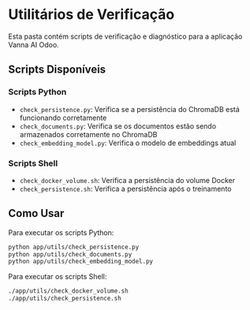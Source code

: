 # Utilitários de Verificação

Esta pasta contém scripts de verificação e diagnóstico para a aplicação Vanna AI Odoo.

## Scripts Disponíveis

### Scripts Python

- `check_persistence.py`: Verifica se a persistência do ChromaDB está funcionando corretamente
- `check_documents.py`: Verifica se os documentos estão sendo armazenados corretamente no ChromaDB
- `check_embedding_model.py`: Verifica o modelo de embeddings atual

### Scripts Shell

- `check_docker_volume.sh`: Verifica a persistência do volume Docker
- `check_persistence.sh`: Verifica a persistência após o treinamento

## Como Usar

Para executar os scripts Python:

```bash
python app/utils/check_persistence.py
python app/utils/check_documents.py
python app/utils/check_embedding_model.py
```

Para executar os scripts Shell:

```bash
./app/utils/check_docker_volume.sh
./app/utils/check_persistence.sh
```
